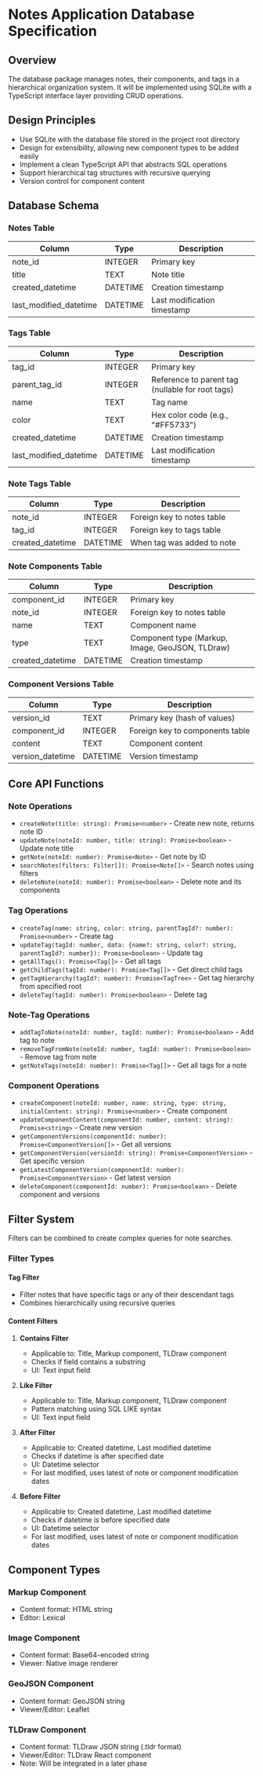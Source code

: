 # Notes Application Database Specification

## Overview

The database package manages notes, their components, and tags in a hierarchical organization system. It will be implemented using SQLite with a TypeScript interface layer providing CRUD operations.

## Design Principles

- Use SQLite with the database file stored in the project root directory
- Design for extensibility, allowing new component types to be added easily
- Implement a clean TypeScript API that abstracts SQL operations
- Support hierarchical tag structures with recursive querying
- Version control for component content

## Database Schema

### Notes Table

| Column                 | Type     | Description                 |
| ---------------------- | -------- | --------------------------- |
| note_id                | INTEGER  | Primary key                 |
| title                  | TEXT     | Note title                  |
| created_datetime       | DATETIME | Creation timestamp          |
| last_modified_datetime | DATETIME | Last modification timestamp |

### Tags Table

| Column                 | Type     | Description                                      |
| ---------------------- | -------- | ------------------------------------------------ |
| tag_id                 | INTEGER  | Primary key                                      |
| parent_tag_id          | INTEGER  | Reference to parent tag (nullable for root tags) |
| name                   | TEXT     | Tag name                                         |
| color                  | TEXT     | Hex color code (e.g., "#FF5733")                 |
| created_datetime       | DATETIME | Creation timestamp                               |
| last_modified_datetime | DATETIME | Last modification timestamp                      |

### Note Tags Table

| Column           | Type     | Description                |
| ---------------- | -------- | -------------------------- |
| note_id          | INTEGER  | Foreign key to notes table |
| tag_id           | INTEGER  | Foreign key to tags table  |
| created_datetime | DATETIME | When tag was added to note |

### Note Components Table

| Column           | Type     | Description                                     |
| ---------------- | -------- | ----------------------------------------------- |
| component_id     | INTEGER  | Primary key                                     |
| note_id          | INTEGER  | Foreign key to notes table                      |
| name             | TEXT     | Component name                                  |
| type             | TEXT     | Component type (Markup, Image, GeoJSON, TLDraw) |
| created_datetime | DATETIME | Creation timestamp                              |

### Component Versions Table

| Column           | Type     | Description                     |
| ---------------- | -------- | ------------------------------- |
| version_id       | TEXT     | Primary key (hash of values)    |
| component_id     | INTEGER  | Foreign key to components table |
| content          | TEXT     | Component content               |
| version_datetime | DATETIME | Version timestamp               |

## Core API Functions

### Note Operations

- `createNote(title: string): Promise<number>` - Create new note, returns note ID
- `updateNote(noteId: number, title: string): Promise<boolean>` - Update note title
- `getNote(noteId: number): Promise<Note>` - Get note by ID
- `searchNotes(filters: Filter[]): Promise<Note[]>` - Search notes using filters
- `deleteNote(noteId: number): Promise<boolean>` - Delete note and its components

### Tag Operations

- `createTag(name: string, color: string, parentTagId?: number): Promise<number>` - Create tag
- `updateTag(tagId: number, data: {name?: string, color?: string, parentTagId?: number}): Promise<boolean>` - Update tag
- `getAllTags(): Promise<Tag[]>` - Get all tags
- `getChildTags(tagId: number): Promise<Tag[]>` - Get direct child tags
- `getTagHierarchy(tagId?: number): Promise<TagTree>` - Get tag hierarchy from specified root
- `deleteTag(tagId: number): Promise<boolean>` - Delete tag

### Note-Tag Operations

- `addTagToNote(noteId: number, tagId: number): Promise<boolean>` - Add tag to note
- `removeTagFromNote(noteId: number, tagId: number): Promise<boolean>` - Remove tag from note
- `getNoteTags(noteId: number): Promise<Tag[]>` - Get all tags for a note

### Component Operations

- `createComponent(noteId: number, name: string, type: string, initialContent: string): Promise<number>` - Create component
- `updateComponentContent(componentId: number, content: string): Promise<string>` - Create new version
- `getComponentVersions(componentId: number): Promise<ComponentVersion[]>` - Get all versions
- `getComponentVersion(versionId: string): Promise<ComponentVersion>` - Get specific version
- `getLatestComponentVersion(componentId: number): Promise<ComponentVersion>` - Get latest version
- `deleteComponent(componentId: number): Promise<boolean>` - Delete component and versions

## Filter System

Filters can be combined to create complex queries for note searches.

### Filter Types

#### Tag Filter

- Filter notes that have specific tags or any of their descendant tags
- Combines hierarchically using recursive queries

#### Content Filters

1. **Contains Filter**

   - Applicable to: Title, Markup component, TLDraw component
   - Checks if field contains a substring
   - UI: Text input field

2. **Like Filter**

   - Applicable to: Title, Markup component, TLDraw component
   - Pattern matching using SQL LIKE syntax
   - UI: Text input field

3. **After Filter**

   - Applicable to: Created datetime, Last modified datetime
   - Checks if datetime is after specified date
   - UI: Datetime selector
   - For last modified, uses latest of note or component modification dates

4. **Before Filter**
   - Applicable to: Created datetime, Last modified datetime
   - Checks if datetime is before specified date
   - UI: Datetime selector
   - For last modified, uses latest of note or component modification dates

## Component Types

### Markup Component

- Content format: HTML string
- Editor: Lexical

### Image Component

- Content format: Base64-encoded string
- Viewer: Native image renderer

### GeoJSON Component

- Content format: GeoJSON string
- Viewer/Editor: Leaflet

### TLDraw Component

- Content format: TLDraw JSON string (.tldr format)
- Viewer/Editor: TLDraw React component
- Note: Will be integrated in a later phase
